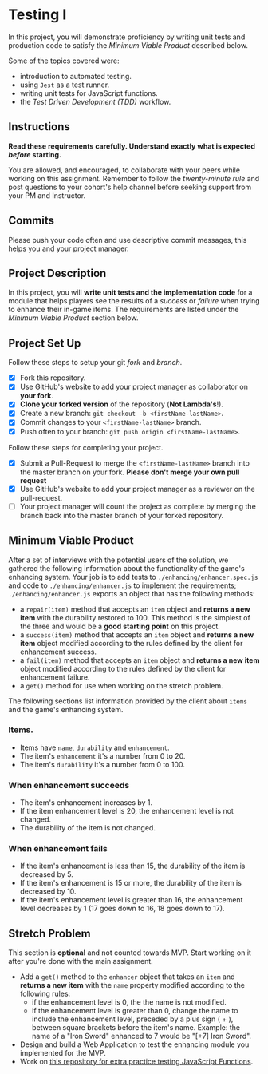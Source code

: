 # Testing I

In this project, you will demonstrate proficiency by writing unit tests and production code to satisfy the _Minimum Viable Product_ described below.

Some of the topics covered were:

-   introduction to automated testing.
-   using `Jest` as a test runner.
-   writing unit tests for JavaScript functions.
-   the _Test Driven Development (TDD)_ workflow.

## Instructions

**Read these requirements carefully. Understand exactly what is expected _before_ starting.**

You are allowed, and encouraged, to collaborate with your peers while working on this assignment. Remember to follow the _twenty-minute rule_ and post questions to your cohort's help channel before seeking support from your PM and Instructor.

## Commits

Please push your code often and use descriptive commit messages, this helps you and your project manager.

## Project Description

In this project, you will **write unit tests and the implementation code** for a module that helps players see the results of a _success_ or _failure_ when trying to enhance their in-game items. The requirements are listed under the _Minimum Viable Product_ section below.

## Project Set Up

Follow these steps to setup your git _fork_ and _branch_.

-   [x] Fork this repository.
-   [x] Use GitHub's website to add your project manager as collaborator on **your fork**.
-   [x] **Clone your forked version** of the repository (**Not Lambda's**!).
-   [x] Create a new branch: `git checkout -b <firstName-lastName>`.
-   [x] Commit changes to your `<firstName-lastName>` branch.
-   [x] Push often to your branch: `git push origin <firstName-lastName>`.

Follow these steps for completing your project.

-   [x] Submit a Pull-Request to merge the `<firstName-lastName>` branch into the master branch on your fork. **Please don't merge your own pull request**
-   [x] Use GitHub's website to add your project manager as a reviewer on the pull-request.
-   [ ] Your project manager will count the project as complete by merging the branch back into the master branch of your forked repository.

## Minimum Viable Product

After a set of interviews with the potential users of the solution, we gathered the following information about the functionality of the game's enhancing system. Your job is to add tests to `./enhancing/enhancer.spec.js` and code to `./enhancing/enhancer.js` to implement the requirements; `./enhancing/enhancer.js` exports an object that has the following methods:

-   a `repair(item)` method that accepts an `item` object and **returns a new item** with the durability restored to 100. This method is the simplest of the three and would be a **good starting point** on this project.
-   a `success(item)` method that accepts an `item` object and **returns a new item** object modified according to the rules defined by the client for enhancement success.
-   a `fail(item)` method that accepts an `item` object and **returns a new item** object modified according to the rules defined by the client for enhancement failure.
-   a `get()` method for use when working on the stretch problem.

The following sections list information provided by the client about `items` and the game's enhancing system.

### Items.

-   Items have `name`, `durability` and `enhancement`.
-   The item's `enhancement` it's a number from 0 to 20.
-   The item's `durability` it's a number from 0 to 100.

### When enhancement succeeds

-   The item's enhancement increases by 1.
-   If the item enhancement level is 20, the enhancement level is not changed.
-   The durability of the item is not changed.

### When enhancement fails

-   If the item's enhancement is less than 15, the durability of the item is decreased by 5.
-   If the item's enhancement is 15 or more, the durability of the item is decreased by 10.
-   If the item's enhancement level is greater than 16, the enhancement level decreases by 1 (17 goes down to 16, 18 goes down to 17).

## Stretch Problem

This section is **optional** and not counted towards MVP. Start working on it after you're done with the main assignment.

-   Add a `get()` method to the `enhancer` object that takes an `item` and **returns a new item** with the `name` property modified according to the following rules:
    -   if the enhancement level is 0, the the name is not modified.
    -   if the enhancement level is greater than 0, change the name to include the enhancement level, preceded by a plus sign ( + ), between square brackets before the item's name. Example: the name of a "Iron Sword" enhanced to 7 would be "[+7] Iron Sword".
-   Design and build a Web Application to test the enhancing module you implemented for the MVP.
-   Work on [this repository for extra practice testing JavaScript Functions](https://github.com/LambdaSchool/Testing).
